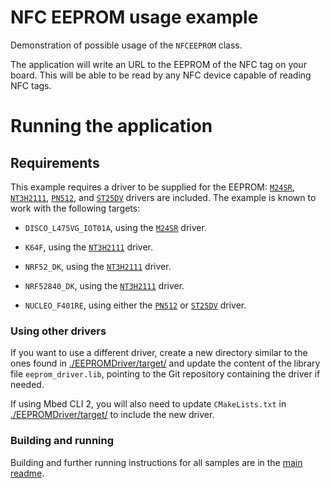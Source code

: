 # NFC EEPROM usage example

Demonstration of possible usage of the `NFCEEPROM` class. 

The application will write an URL to the EEPROM of the NFC tag on your board.
This will be able to be read by any NFC device capable of reading NFC tags.

# Running the application

## Requirements

This example requires a driver to be supplied for the EEPROM:
[`M24SR`](./EEPROMDriver/target/TARGET_M24SR),
[`NT3H2111`](./EEPROMDriver/target/TARGET_NT3H2111),
[`PN512`](./EEPROMDriver/target/TARGET_PN512), and
[`ST25DV`](./EEPROMDriver/target/TARGET_ST25DV)
drivers are included. The example is known to work with the following targets:

- `DISCO_L475VG_IOT01A`, using the [`M24SR`](./EEPROMDriver/target/TARGET_M24SR)
driver.

- `K64F`, using the [`NT3H2111`](./EEPROMDriver/target/TARGET_NT3H2111) driver.

- `NRF52_DK`, using the [`NT3H2111`](./EEPROMDriver/target/TARGET_NT3H2111) driver.

- `NRF52840_DK`, using the [`NT3H2111`](./EEPROMDriver/target/TARGET_NT3H2111) driver.

- `NUCLEO_F401RE`, using either the [`PN512`](./EEPROMDriver/target/TARGET_PN512) or [`ST25DV`](./EEPROMDriver/target/TARGET_ST25DV) driver.

### Using other drivers

If you want to use a different driver, create a new directory similar to the ones found in
[./EEPROMDriver/target/](./EEPROMDriver/target/) and update the content of the library file `eeprom_driver.lib`, pointing to
the Git repository containing the driver if needed.

If using Mbed CLI 2, you will also need to update `CMakeLists.txt` in [./EEPROMDriver/target/](./EEPROMDriver/target/) to include the new driver.

### Building and running

Building and further running instructions for all samples are in the
[main readme](https://github.com/ARMmbed/mbed-os-example-nfc/blob/master/README.md).
